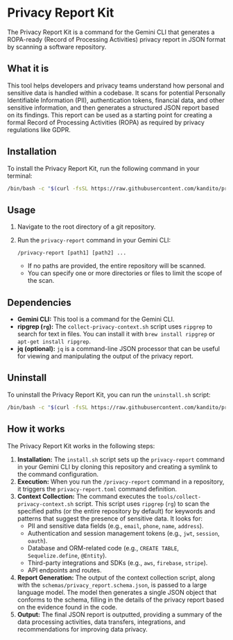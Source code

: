 # Privacy Report Kit

The Privacy Report Kit is a command for the Gemini CLI that generates a ROPA-ready (Record of Processing Activities) privacy report in JSON format by scanning a software repository.

## What it is

This tool helps developers and privacy teams understand how personal and sensitive data is handled within a codebase. It scans for potential Personally Identifiable Information (PII), authentication tokens, financial data, and other sensitive information, and then generates a structured JSON report based on its findings. This report can be used as a starting point for creating a formal Record of Processing Activities (ROPA) as required by privacy regulations like GDPR.

## Installation

To install the Privacy Report Kit, run the following command in your terminal:

```bash
/bin/bash -c "$(curl -fsSL https://raw.githubusercontent.com/kandito/privacy-report-kit/main/install.sh)"
```

## Usage

1.  Navigate to the root directory of a git repository.
2.  Run the `privacy-report` command in your Gemini CLI:

    ```
    /privacy-report [path1] [path2] ...
    ```

    *   If no paths are provided, the entire repository will be scanned.
    *   You can specify one or more directories or files to limit the scope of the scan.

## Dependencies

*   **Gemini CLI:** This tool is a command for the Gemini CLI.
*   **ripgrep (`rg`):** The `collect-privacy-context.sh` script uses `ripgrep` to search for text in files. You can install it with `brew install ripgrep` or `apt-get install ripgrep`.
*   **jq (optional):** `jq` is a command-line JSON processor that can be useful for viewing and manipulating the output of the privacy report.

## Uninstall

To uninstall the Privacy Report Kit, you can run the `uninstall.sh` script:

```bash
/bin/bash -c "$(curl -fsSL https://raw.githubusercontent.com/kandito/privacy-report-kit/main/uninstall.sh)"
```

## How it works

The Privacy Report Kit works in the following steps:

1.  **Installation:** The `install.sh` script sets up the `privacy-report` command in your Gemini CLI by cloning this repository and creating a symlink to the command configuration.
2.  **Execution:** When you run the `/privacy-report` command in a repository, it triggers the `privacy-report.toml` command definition.
3.  **Context Collection:** The command executes the `tools/collect-privacy-context.sh` script. This script uses `ripgrep` (`rg`) to scan the specified paths (or the entire repository by default) for keywords and patterns that suggest the presence of sensitive data. It looks for:
    *   PII and sensitive data fields (e.g., `email`, `phone`, `name`, `address`).
    *   Authentication and session management tokens (e.g., `jwt`, `session`, `oauth`).
    *   Database and ORM-related code (e.g., `CREATE TABLE`, `Sequelize.define`, `@Entity`).
    *   Third-party integrations and SDKs (e.g., `aws`, `firebase`, `stripe`).
    *   API endpoints and routes.
4.  **Report Generation:** The output of the context collection script, along with the `schemas/privacy_report.schema.json`, is passed to a large language model. The model then generates a single JSON object that conforms to the schema, filling in the details of the privacy report based on the evidence found in the code.
5.  **Output:** The final JSON report is outputted, providing a summary of the data processing activities, data transfers, integrations, and recommendations for improving data privacy.
